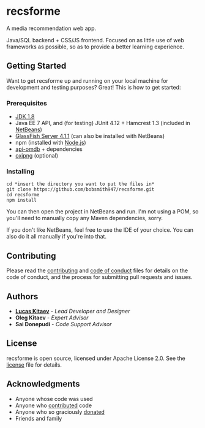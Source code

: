 # recsforme
A media recommendation web app.

Java/SQL backend + CSS/JS frontend. Focused on as little use of web frameworks as possible, so as to provide a better learning experience.

## Getting Started

Want to get recsforme up and running on your local machine for development and testing purposes? Great! This is how to get started:

### Prerequisites

* [JDK 1.8](http://www.oracle.com/technetwork/java/javase/downloads/jdk8-downloads-2133151.html)
* Java EE 7 API, and (for testing) JUnit 4.12 + Hamcrest 1.3 (included in [NetBeans](https://netbeans.org/downloads/))
* [GlassFish Server 4.1.1](https://javaee.github.io/glassfish/download) (can also be installed with NetBeans)
* npm (installed with [Node.js](https://nodejs.org/en/download/))
* [api-omdb](https://github.com/Omertron/api-omdb) + dependencies
* [oxipng](https://github.com/shssoichiro/oxipng#installing) (optional)

### Installing

    cd *insert the directory you want to put the files in*
    git clone https://github.com/bobsmith947/recsforme.git
    cd recsforme
    npm install

You can then open the project in NetBeans and run. I'm not using a POM, so you'll need to manually copy any Maven dependencies, sorry.

If you don't like NetBeans, feel free to use the IDE of your choice. You can also do it all manually if you're into that.

## Contributing

Please read the [contributing](./CONTRIBUTING.md) and [code of conduct](./CODE_OF_CONDUCT.md) files for details on the code of conduct, and the process for submitting pull requests and issues.

## Authors

* **[Lucas Kitaev](https://github.com/bobsmith947)** - *Lead Developer and Designer*
* **Oleg Kitaev** - *Expert Advisor*
* **Sai Donepudi** - *Code Support Advisor*

## License

recsforme is open source, licensed under Apache License 2.0. See the [license](./LICENSE) file for details.

## Acknowledgments

* Anyone whose code was used
* Anyone who [contributed](https://github.com/bobsmith947/recsforme/contributors) code
* Anyone who so graciously [donated](https://bobsmith947.github.io/donate.html)
* Friends and family
